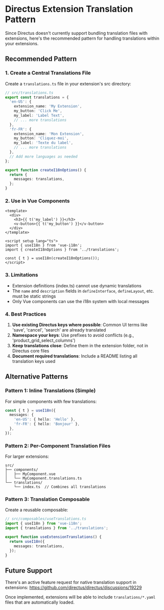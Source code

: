 # Directus Extension Translation Pattern

Since Directus doesn't currently support bundling translation files with extensions, here's the recommended pattern for handling translations within your extensions.

## Recommended Pattern

### 1. Create a Central Translations File

Create a `translations.ts` file in your extension's src directory:

```typescript
// src/translations.ts
export const translations = {
  'en-US': {
    extension_name: 'My Extension',
    my_button: 'Click Me',
    my_label: 'Label Text',
    // ... more translations
  },
  'fr-FR': {
    extension_name: 'Mon Extension',
    my_button: 'Cliquez-moi',
    my_label: 'Texte du label',
    // ... more translations
  },
  // Add more languages as needed
};

export function createI18nOptions() {
  return {
    messages: translations,
  };
}
```

### 2. Use in Vue Components

```vue
<template>
  <div>
    <h3>{{ t('my_label') }}</h3>
    <v-button>{{ t('my_button') }}</v-button>
  </div>
</template>

<script setup lang="ts">
import { useI18n } from 'vue-i18n';
import { createI18nOptions } from '../translations';

const { t } = useI18n(createI18nOptions());
</script>
```

### 3. Limitations

- Extension definitions (index.ts) cannot use dynamic translations
- The `name` and `description` fields in `defineInterface`, `defineLayout`, etc. must be static strings
- Only Vue components can use the i18n system with local messages

### 4. Best Practices

1. **Use existing Directus keys where possible**: Common UI terms like 'save', 'cancel', 'search' are already translated
2. **Namespace your keys**: Use prefixes to avoid conflicts (e.g., 'product_grid_select_columns')
3. **Keep translations close**: Define them in the extension folder, not in Directus core files
4. **Document required translations**: Include a README listing all translation keys used

## Alternative Patterns

### Pattern 1: Inline Translations (Simple)

For simple components with few translations:

```typescript
const { t } = useI18n({
  messages: {
    'en-US': { hello: 'Hello' },
    'fr-FR': { hello: 'Bonjour' },
  },
});
```

### Pattern 2: Per-Component Translation Files

For larger extensions:

```
src/
├── components/
│   ├── MyComponent.vue
│   └── MyComponent.translations.ts
└── translations/
    └── index.ts  // Combines all translations
```

### Pattern 3: Translation Composable

Create a reusable composable:

```typescript
// src/composables/useTranslations.ts
import { useI18n } from 'vue-i18n';
import { translations } from '../translations';

export function useExtensionTranslations() {
  return useI18n({
    messages: translations,
  });
}
```

## Future Support

There's an active feature request for native translation support in extensions:
https://github.com/directus/directus/discussions/19229

Once implemented, extensions will be able to include `translations/*.yaml` files that are automatically loaded.